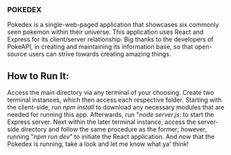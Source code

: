 ### POKEDEX 
  Pokedex is a single-web-paged application that showcases six commonly seen pokemon within their universe. This application uses React and Express for its client/server relationship. 
  Big thanks to the developers of PokeAPI, in creating and maintaining its information base, so that open-source users can strive towards creating amazing things. 
## How to Run It:
  Access the main directory via any terminal of your choosing. Create two terminal instances, which then access each respective folder. Starting with the client-side, run _npm install_ 
  to download any necessary modules that are needed for running this app. Afterwards, run "_node server.js_: to start the Express server. Next within the later terminal instance, access the server-side directory and follow the same procedure as the former; 
  however, running "_npm run dev_" to initiate the React application. And now that the Pokedex is running, take a look and let me know what ya' think!

